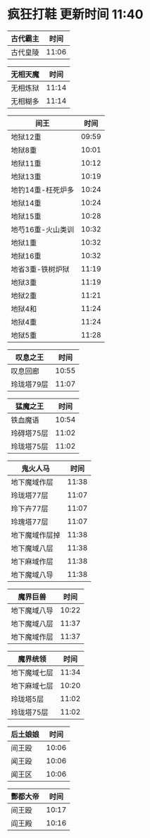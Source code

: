 # 疯狂打鞋 更新时间 11:40

| 古代霸主   | 时间    |
|--------|-------|
| 古代皇陵 | 11:06 |

| 无相天魔   | 时间    |
|--------|-------|
| 无相炼狱 | 11:14 |
| 无相糊多 | 11:14 |

| 间王   | 时间    |
|--------|-------|
| 地狱12重 | 09:59 |
| 地狱8重 | 10:01 |
| 地狱11重 | 10:12 |
| 地狱13重 | 10:19 |
| 地钓14重-枉死炉多 | 10:24 |
| 地狱14重 | 10:24 |
| 地狱15重 | 10:28 |
| 地芍16重-火山类训 | 10:32 |
| 地狱1重 | 10:32 |
| 地狱16重 | 10:32 |
| 地省3重-铁树炉狱 | 11:19 |
| 地狱3重 | 11:19 |
| 地狱2重 | 11:21 |
| 地狱4和 | 11:24 |
| 地狱4重 | 11:24 |
| 地狱5重 | 11:28 |

| 叹息之王   | 时间    |
|--------|-------|
| 叹息回廊 | 10:55 |
| 玲珑塔79层 | 11:07 |

| 猛魔之王   | 时间    |
|--------|-------|
| 铁血魔语 | 10:54 |
| 玲碍塔75层 | 11:02 |
| 玲珑塔75层 | 11:02 |

| 鬼火人马   | 时间    |
|--------|-------|
| 地下魔域作层 | 11:38 |
| 玲珑塔77层 | 11:07 |
| 玲下卉77层 | 11:07 |
| 玲瑰塔77层 | 11:07 |
| 地下魔域作层掉 | 11:38 |
| 地下魔域八层 | 11:38 |
| 地下麻域作层 | 11:38 |
| 地下魔域八导 | 11:38 |

| 魔界巨兽   | 时间    |
|--------|-------|
| 地下魔域八导 | 10:22 |
| 地下魔域八层 | 11:37 |
| 地下魔域作层 | 11:37 |

| 魔界统领   | 时间    |
|--------|-------|
| 地下魔域七层 | 11:34 |
| 地下麻域七层 | 10:20 |
| 玲珑塔5层 | 11:02 |
| 玲珑塔75层 | 11:02 |

| 后土娘娘   | 时间    |
|--------|-------|
| 间王殴 | 10:06 |
| 闻王殴 | 10:06 |
| 闻王区 | 10:06 |

| 酆都大帝   | 时间    |
|--------|-------|
| 间王殴 | 10:17 |
| 阎王殿 | 10:16 |